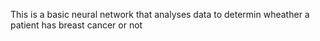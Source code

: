 This is a basic neural network that analyses data to determin wheather a patient has breast cancer or not
